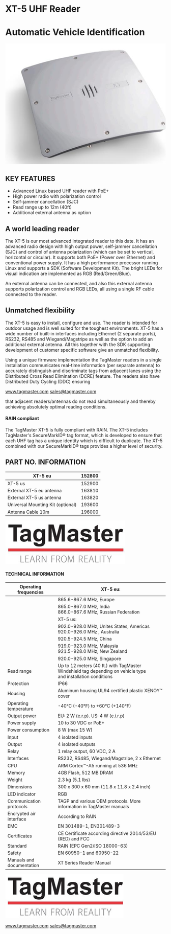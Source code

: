 # XT-5 UHF Reader

# Automatic Vehicle Identification

![](_page_0_Picture_3.jpeg)

## KEY FEATURES

- Advanced Linux based UHF reader with PoE+
- High power radio with polarization control
- Self-jammer cancellation (SJC)
- Read range up to 12m (40ft)
- Additional external antenna as option

## A world leading reader

The XT-5 is our most advanced integrated reader to this date. It has an advanced radio design with high output power, self-jammer cancellation (SJC) and control of antenna polarization (which can be set to vertical, horizontal or circular). It supports both PoE+ (Power over Ethernet) and conventional power supply. It has a high performance processor running Linux and supports a SDK (Software Development Kit). The bright LEDs for visual indication are implemented as RGB (Red/Green/Blue).

An external antenna can be connected, and also this external antenna supports polarization control and RGB LEDs, all using a single RF cable connected to the reader.

## Unmatched flexibility

The XT-5 is easy to install, configure and use. The reader is intended for outdoor usage and is well suited for the toughest environments. XT-5 has a wide number of built-in interfaces including Ethernet (2 separate ports), RS232, RS485 and Wiegand/Magstripe as well as the option to add an additional external antenna. All this together with the SDK supporting development of customer specific software give an unmatched flexibility.

Using a unique firmware implementation the TagMaster readers in a single installation communicates real-time information (per separate antenna) to accurately distinguish and discriminate tags from adjacent lanes using the Distributed Cross Read Elimination (DCRE) feature. The readers also have Distributed Duty Cycling (DDC) ensuring

www.tagmaster.com sales@tagmaster.com

that adjacent readers/antennas do not read simultaneously and thereby achieving absolutely optimal reading conditions.

#### RAIN compliant

The TagMaster XT-5 is fully compliant with RAIN. The XT-5 includes TagMaster's SecureMarkID® tag format, which is developed to ensure that each UHF tag has a unique identity which is difficult to duplicate. The XT-5 combined with our SecureMarkID® tags provides a higher level of security.

## PART NO. INFORMATION

| XT-5 eu                           | 152800 |
|-----------------------------------|--------|
| XT-5 us                           | 152900 |
| External XT-5 eu antenna          | 163810 |
| External XT-5 us antenna          | 163820 |
| Universal Mounting Kit (optional) | 193600 |
| Antenna Cable 10m                 | 196000 |

![](_page_0_Picture_22.jpeg)

#### TECHNICAL INFORMATION

| Operating frequencies     | XT-5 eu:                                                                                                        |
|---------------------------|-----------------------------------------------------------------------------------------------------------------|
|                           | 865.6-867.6 MHz, Europe                                                                                         |
|                           | 865.0-867.0 MHz, India<br>866.0-867.6 MHz, Russian Federation                                                   |
|                           | XT-5 us:                                                                                                        |
|                           | 902.0-928.0 MHz, Unites States, Americas<br>920.0-926.0 MHz , Australia                                         |
|                           | 920.5-924.5 MHz, China                                                                                          |
|                           | 919.0-923.0 MHz, Malaysia<br>921.5-928.0 MHz, New Zealand                                                       |
|                           | 920.0-925.0 MHz, Singapore                                                                                      |
| Read range                | Up to 12 meters (40 ft.) with TagMaster Windshield tag depending on vehicle type<br>and installation conditions |
| Protection                | IP66                                                                                                            |
| Housing                   | Aluminum housing UL94 certified plastic XENOY™ cover                                                            |
| Operating temperature     | -40°C (-40°F) to +60°C (+140°F)                                                                                 |
| Output power              | EU: 2 W (e.r.p). US: 4 W (e.i.r.p)                                                                              |
| Power supply              | 10 to 30 VDC or PoE+                                                                                            |
| Power consumption         | 8 W (max 15 W)                                                                                                  |
| Input                     | 4 isolated inputs                                                                                               |
| Output                    | 4 isolated outputs                                                                                              |
| Relay                     | 1 relay output, 60 VDC, 2 A                                                                                     |
| Interfaces                | RS232, RS485, Wiegand/Magstripe, 2 x Ethernet                                                                   |
| CPU                       | ARM Cortex™-A5 running at 536 MHz                                                                               |
| Memory                    | 4GB Flash, 512 MB DRAM                                                                                          |
| Weight                    | 2.3 kg (5.1 lbs)                                                                                                |
| Dimensions                | 300 x 300 x 60 mm (11.8 x 11.8 x 2.4 inch)                                                                      |
| LED indicator             | RGB                                                                                                             |
| Communication protocols   | TAGP and various OEM protocols. More information in TagMaster manuals                                           |
| Encrypted air interface   | According to RAIN                                                                                               |
| EMC                       | EN 301489-1, EN301489-3                                                                                         |
| Certificates              | CE Certificate according directive 2014/53/EU (RED) and FCC                                                     |
| Standard                  | RAIN (EPC Gen2/ISO 18000-63)                                                                                    |
| Safety                    | EN 60950-1 and 60950-22                                                                                         |
| Manuals and documentation | XT Series Reader Manual                                                                                         |

![](_page_1_Picture_2.jpeg)

www.tagmaster.com sales@tagmaster.com
